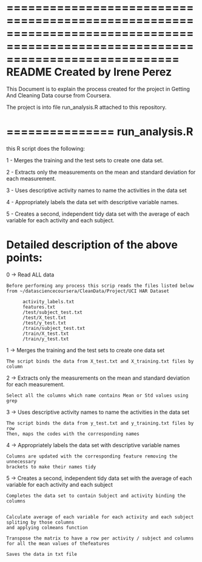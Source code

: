 ================================================================================================================================
README  Created by Irene Perez
================================================================================================================================

This Document is to explain the process created for the project in Getting And Cleaning Data course from Coursera.

The project is into file run_analysis.R attached to this repository.


===============
run_analysis.R
===============

this R script does the following:

  1 -  Merges the training and the test sets to create one data set.
  
  2 -  Extracts only the measurements on the mean and standard deviation for each measurement. 
  
  3 -  Uses descriptive activity names to name the activities in the data set
  
  4 -  Appropriately labels the data set with descriptive variable names. 
  
  5 -  Creates a second, independent tidy data set with the average of each variable for each activity and each subject. 



Detailed description of the above points:
==========================================

0 -> Read ALL data

    Before performing any process this scrip reads the files listed below 
    from ~/datasciencecoursera/CleanData/Project/UCI HAR Dataset

          activity_labels.txt
          features.txt
          /test/subject_test.txt
          /test/X_test.txt
          /test/y_test.txt
          /train/subject_test.txt
          /train/X_test.txt
          /train/y_test.txt


1 -> Merges the training and the test sets to create one data set

    The script binds the data from X_test.txt and X_training.txt files by column 

2 -> Extracts only the measurements on the mean and standard deviation for each measurement. 

    Select all the columns which name contains Mean or Std values using grep


3 -> Uses descriptive activity names to name the activities in the data set

    The script binds the data from y_test.txt and y_training.txt files by row
    Then, maps the codes with the corresponding names


4 -> Appropriately labels the data set with descriptive variable names

    Columns are updated with the corresponding feature removing the unnecessary 
    brackets to make their names tidy



5 -> Creates a second, independent tidy data set with the average of each variable for 
   each activity and each subject



    Completes the data set to contain Subject and activity binding the columns


    Calculate average of each variable for each activity and each subject spliting by those columns
    and applying colmeans function
    
    Transpose the matrix to have a row per activity / subject and columns for all the mean values of thefeatures
    
    Saves the data in txt file


